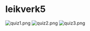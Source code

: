 # leikverk5
![quiz1.png](https://github.com/Huginn-Muninn/leikverk5/blob/master/quiz1.png)
![quiz2.png](https://github.com/Huginn-Muninn/leikverk5/blob/master/quiz2.png)
![quiz3.png](https://github.com/Huginn-Muninn/leikverk5/blob/master/quiz3.png)

